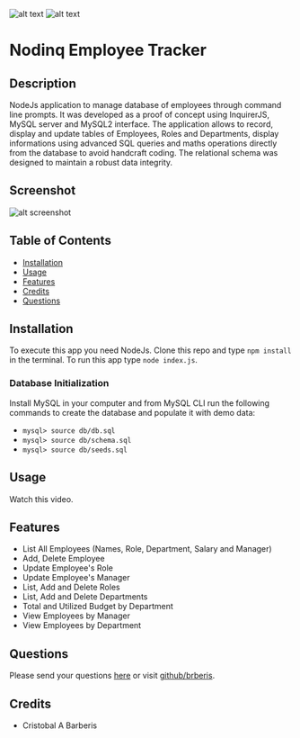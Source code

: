 
[comment]: <> (This readme was created by Nodinq Readme Generator)
![alt text](https://img.shields.io/badge/License-MIT-brightgreen)
![alt text](https://img.shields.io/badge/Ver.-1.0.0-blue)

# Nodinq Employee Tracker


## Description

NodeJs application to manage database of employees through command line prompts.
It was developed as a proof of concept using InquirerJS, MySQL server and MySQL2 interface.
The application allows to record, display and update tables of Employees, Roles and Departments, display informations using advanced SQL queries and maths operations directly from the database to avoid handcraft coding. The relational schema was designed to maintain a robust data integrity.

## Screenshot

![alt screenshot](https://github.com/brberis/nodinq-employee-tracker/raw/main/Develop/assets/images/web.png)

## Table of Contents

- [Installation](#installation)
- [Usage](#usage)
- [Features](#features)
- [Credits](#credits)
- [Questions](#questions)

## Installation

To execute this app you need NodeJs. Clone this repo and type `npm install` in the terminal. To run this app type `node index.js`.

### Database Initialization

Install MySQL in your computer and from MySQL CLI run the following commands to create the database and populate it with demo data: 
- `mysql> source db/db.sql` 
- `mysql> source db/schema.sql`
- `mysql> source db/seeds.sql`

## Usage

Watch this video.

## Features

- List All Employees (Names, Role, Department, Salary and Manager)
- Add, Delete Employee
- Update Employee's Role
- Update Employee's Manager
- List, Add and Delete Roles
- List, Add and Delete Departments
- Total and Utilized Budget by Department
- View Employees by Manager
- View Employees by Department

## Questions

Please send your questions [here](mailto:cristobal@barberis.com?subject=[GitHub]%20Nodinq%20Employee%20Tracker) or visit [github/brberis](https://github.com/brberis).

## Credits

* Cristobal A Barberis
